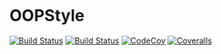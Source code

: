 # OOPStyle

[![Build Status](https://travis-ci.com/goropikari/OOPStyle.jl.svg?branch=master)](https://travis-ci.com/goropikari/OOPStyle.jl)
[![Build Status](https://ci.appveyor.com/api/projects/status/github/goropikari/OOPStyle.jl?svg=true)](https://ci.appveyor.com/project/goropikari/OOPStyle-jl)
[![CodeCov](https://codecov.io/gh/goropikari/OOPStyle.jl/branch/master/graph/badge.svg)](https://codecov.io/gh/goropikari/OOPStyle.jl)
[![Coveralls](https://coveralls.io/repos/github/goropikari/OOPStyle.jl/badge.svg?branch=master)](https://coveralls.io/github/goropikari/OOPStyle.jl?branch=master)
